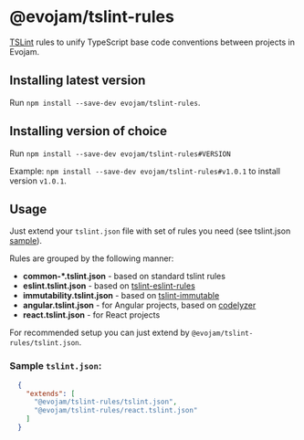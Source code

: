 # @evojam/tslint-rules

[TSLint](https://palantir.github.io/tslint/) rules to unify TypeScript base code conventions between projects in Evojam.

## Installing latest version

Run `npm install --save-dev evojam/tslint-rules`.

## Installing version of choice

Run `npm install --save-dev evojam/tslint-rules#VERSION`

Example: `npm install --save-dev evojam/tslint-rules#v1.0.1` to install version `v1.0.1`.

## Usage

Just extend your `tslint.json` file with set of rules you need (see tslint.json [sample](#sample)).

Rules are grouped by the following manner:
* **common-\*.tslint.json** - based on standard tslint rules
* **eslint.tslint.json** - based on [tslint-eslint-rules](https://github.com/buzinas/tslint-eslint-rules)
* **immutability.tslint.json** - based on [tslint-immutable](https://github.com/jonaskello/tslint-immutable)
* **angular.tslint.json** - for Angular projects, based on [codelyzer](https://github.com/mgechev/codelyzer)
* **react.tslint.json** - for React projects

For recommended setup you can just extend by `@evojam/tslint-rules/tslint.json`.

### <a name="sample"></a>Sample `tslint.json`:

```json
  {
    "extends": [
      "@evojam/tslint-rules/tslint.json",
      "@evojam/tslint-rules/react.tslint.json"
    ]
  }
```
